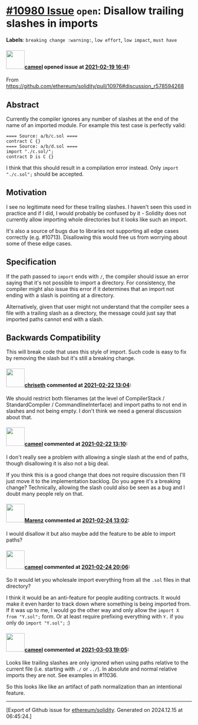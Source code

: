# [\#10980 Issue](https://github.com/ethereum/solidity/issues/10980) `open`: Disallow trailing slashes in imports
**Labels**: `breaking change :warning:`, `low effort`, `low impact`, `must have`


#### <img src="https://avatars.githubusercontent.com/u/137030?v=4" width="50">[cameel](https://github.com/cameel) opened issue at [2021-02-19 16:41](https://github.com/ethereum/solidity/issues/10980):

From https://github.com/ethereum/solidity/pull/10976#discussion_r578594268

## Abstract
Currently the compiler ignores any number of slashes at the end of the name of an imported module. For example this test case is perfectly valid:

```solidity
==== Source: a/b/c.sol ====
contract C {}
==== Source: a/b/d.sol ====
import "./c.sol/";
contract D is C {}
```

I think that this should result in a compilation error instead. Only `import "./c.sol";` should be accepted.

## Motivation
I see no legitimate need for these trailing slashes. I haven't seen this used in practice and if I did, I would probably be confused by it - Solidity does not currently allow importing whole directories but it looks like such an import.

It's also a source of bugs due to libraries not supporting all edge cases correctly (e.g. #10713). Disallowing this would free us from worrying about some of these edge cases.

## Specification
If the path passed to `import` ends with `/`, the compiler should issue an error saying that it's not possible to import a directory. For consistency, the compiler might also issue this error if it determines that an import not ending with a slash is pointing at a directory.

Alternatively, given that user might not understand that the compiler sees a file with a trailing slash as a directory, the message could just say that imported paths cannot end with a slash.

## Backwards Compatibility
This will break code that uses this style of import. Such code is easy to fix by removing the slash but it's still a breaking change.

#### <img src="https://avatars.githubusercontent.com/u/9073706?v=4" width="50">[chriseth](https://github.com/chriseth) commented at [2021-02-22 13:04](https://github.com/ethereum/solidity/issues/10980#issuecomment-783359053):

We should restrict both filenames (at the level of CompilerStack / StandardCompiler / CommandlineInterface) and import paths to not end in slashes and not being empty. I don't think we need a general discussion about that.

#### <img src="https://avatars.githubusercontent.com/u/137030?v=4" width="50">[cameel](https://github.com/cameel) commented at [2021-02-22 13:10](https://github.com/ethereum/solidity/issues/10980#issuecomment-783362974):

I don't really see a problem with allowing a single slash at the end of paths, though disallowing it is also not a big deal.

If you think this is a good change that does not require discussion then I'll just move it to the implementation backlog. Do you agree it's a breaking change? Technically, allowing the slash could also be seen as a bug and I doubt many people rely on that.

#### <img src="https://avatars.githubusercontent.com/u/424752?u=2d50de05ec528b9b84f8b905a56e90669b0f8927&v=4" width="50">[Marenz](https://github.com/Marenz) commented at [2021-02-24 13:02](https://github.com/ethereum/solidity/issues/10980#issuecomment-785059207):

I would disallow it but also maybe add the feature to be able to import paths?

#### <img src="https://avatars.githubusercontent.com/u/137030?v=4" width="50">[cameel](https://github.com/cameel) commented at [2021-02-24 20:06](https://github.com/ethereum/solidity/issues/10980#issuecomment-785339532):

So it would let you wholesale import everything from all the `.sol` files in that directory?

I think it would be an anti-feature for people auditing contracts. It would make it even harder to track down where something is being imported from. If it was up to me, I would go the other way and only allow the `import X from "Y.sol";` form. Or at least require prefixing everything with `Y.` if you only do `import "Y.sol";` :)

#### <img src="https://avatars.githubusercontent.com/u/137030?v=4" width="50">[cameel](https://github.com/cameel) commented at [2021-03-03 19:05](https://github.com/ethereum/solidity/issues/10980#issuecomment-789982138):

Looks like trailing slashes are only ignored when using paths relative to the current file (i.e. starting with `./` or `../`). In absolute and normal relative imports they are not. See examples in #11036.

So this looks like like an artifact of path normalization than an intentional feature.


-------------------------------------------------------------------------------



[Export of Github issue for [ethereum/solidity](https://github.com/ethereum/solidity). Generated on 2024.12.15 at 06:45:24.]
